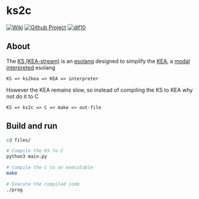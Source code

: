 # ks2c

[![Wiki](https://img.shields.io/badge/esolang-wiki-lightgray)](https://esolangs.org/wiki/kS)
[![Github Project](https://img.shields.io/badge/project-open-lightgray)](https://github.com/elydre/ks2c/projects/2)
[![dif10](https://img.shields.io/badge/dif10-5.5-lightgray)](https://pf4.ddns.net/dif10/)

## About

The [KS (KEA-stream)](https://elydre.github.io/kea/stream) is an [esolang](https://esolangs.org/wiki/Main_Page) designed to simplify the [KEA](https://elydre.github.io/kea), a [modal](https://elydre.github.io/kea/doc/modes.html) [interpreted](https://github.com/elydre/KEA/tree/main/inter) esolang
```
KS => ks2kea => KEA => interpreter
```

However the KEA remains slow, so instead of compiling the KS to KEA why not do it to C
```
KS => ks2c => C => make => out-file
```

## Build and run

```sh
cd files/

# Compile the KS to C
python3 main.py

# Compile the C to an executable
make

# Execute the compiled code
./prog
```
